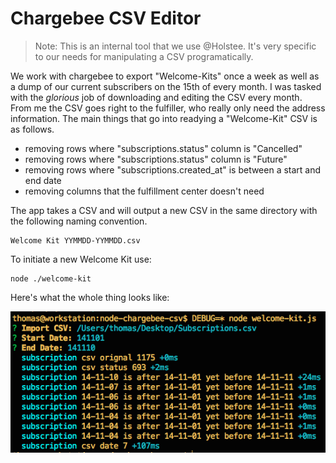 # Chargebee CSV Editor

> Note: This is an internal tool that we use @Holstee. It's very specific to our needs for manipulating a CSV programatically.

We work with chargebee to export "Welcome-Kits" once a week as well as a dump of our current subscribers on the 15th of every month. I was tasked with the _glorious_ job of downloading and editing the CSV every month. From me the CSV goes right to the fulfiller, who really only need the address information. The main things that go into readying a "Welcome-Kit" CSV is as follows.

* removing rows where "subscriptions.status" column is "Cancelled"
* removing rows where "subscriptions.status" column is "Future"
* removing rows where "subscriptions.created_at" is between a start and end date
* removing columns that the fulfillment center doesn't need

The app takes a CSV and will output a new CSV in the same directory with the following naming convention.

```
Welcome Kit YYMMDD-YYMMDD.csv
```

To initiate a new Welcome Kit use:

```
node ./welcome-kit
```

Here's what the whole thing looks like:

![screenshot](https://raw.githubusercontent.com/holstee/node-chargebee-csv/screenshots/example1.png)

